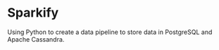 # Sparkify
Using Python to create a data pipeline to store data in PostgreSQL and Apache Cassandra.
